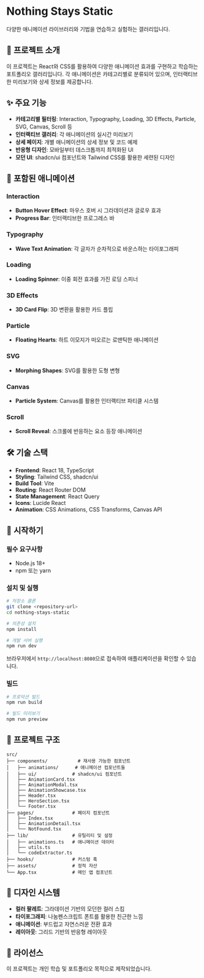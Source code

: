 # Nothing Stays Static

다양한 애니메이션 라이브러리와 기법을 연습하고 실험하는 갤러리입니다.

## 🎨 프로젝트 소개

이 프로젝트는 React와 CSS를 활용하여 다양한 애니메이션 효과를 구현하고 학습하는 포트폴리오 갤러리입니다. 각 애니메이션은 카테고리별로 분류되어 있으며, 인터랙티브한 미리보기와 상세 정보를 제공합니다.

## ✨ 주요 기능

- **카테고리별 필터링**: Interaction, Typography, Loading, 3D Effects, Particle, SVG, Canvas, Scroll 등
- **인터랙티브 갤러리**: 각 애니메이션의 실시간 미리보기
- **상세 페이지**: 개별 애니메이션의 상세 정보 및 코드 예제
- **반응형 디자인**: 모바일부터 데스크톱까지 최적화된 UI
- **모던 UI**: shadcn/ui 컴포넌트와 Tailwind CSS를 활용한 세련된 디자인

## 🎯 포함된 애니메이션

### Interaction
- **Button Hover Effect**: 마우스 호버 시 그라데이션과 글로우 효과
- **Progress Bar**: 인터랙티브한 프로그레스 바

### Typography
- **Wave Text Animation**: 각 글자가 순차적으로 바운스하는 타이포그래피

### Loading
- **Loading Spinner**: 이중 회전 효과를 가진 로딩 스피너

### 3D Effects
- **3D Card Flip**: 3D 변환을 활용한 카드 플립

### Particle
- **Floating Hearts**: 하트 이모지가 떠오르는 로맨틱한 애니메이션

### SVG
- **Morphing Shapes**: SVG를 활용한 도형 변형

### Canvas
- **Particle System**: Canvas를 활용한 인터랙티브 파티클 시스템

### Scroll
- **Scroll Reveal**: 스크롤에 반응하는 요소 등장 애니메이션

## 🛠️ 기술 스택

- **Frontend**: React 18, TypeScript
- **Styling**: Tailwind CSS, shadcn/ui
- **Build Tool**: Vite
- **Routing**: React Router DOM
- **State Management**: React Query
- **Icons**: Lucide React
- **Animation**: CSS Animations, CSS Transforms, Canvas API

## 🚀 시작하기

### 필수 요구사항
- Node.js 18+ 
- npm 또는 yarn

### 설치 및 실행

```bash
# 저장소 클론
git clone <repository-url>
cd nothing-stays-static

# 의존성 설치
npm install

# 개발 서버 실행
npm run dev
```

브라우저에서 `http://localhost:8080`으로 접속하여 애플리케이션을 확인할 수 있습니다.

### 빌드

```bash
# 프로덕션 빌드
npm run build

# 빌드 미리보기
npm run preview
```

## 📁 프로젝트 구조

```
src/
├── components/           # 재사용 가능한 컴포넌트
│   ├── animations/      # 애니메이션 컴포넌트들
│   ├── ui/             # shadcn/ui 컴포넌트
│   ├── AnimationCard.tsx
│   ├── AnimationModal.tsx
│   ├── AnimationShowcase.tsx
│   ├── Header.tsx
│   ├── HeroSection.tsx
│   └── Footer.tsx
├── pages/              # 페이지 컴포넌트
│   ├── Index.tsx
│   ├── AnimationDetail.tsx
│   └── NotFound.tsx
├── lib/                # 유틸리티 및 설정
│   ├── animations.ts   # 애니메이션 데이터
│   ├── utils.ts
│   └── codeExtractor.ts
├── hooks/              # 커스텀 훅
├── assets/             # 정적 자산
└── App.tsx             # 메인 앱 컴포넌트
```

## 🎨 디자인 시스템

- **컬러 팔레트**: 그라데이션 기반의 모던한 컬러 스킴
- **타이포그래피**: 나눔펜스크립트 폰트를 활용한 친근한 느낌
- **애니메이션**: 부드럽고 자연스러운 전환 효과
- **레이아웃**: 그리드 기반의 반응형 레이아웃

## 📝 라이선스

이 프로젝트는 개인 학습 및 포트폴리오 목적으로 제작되었습니다.
